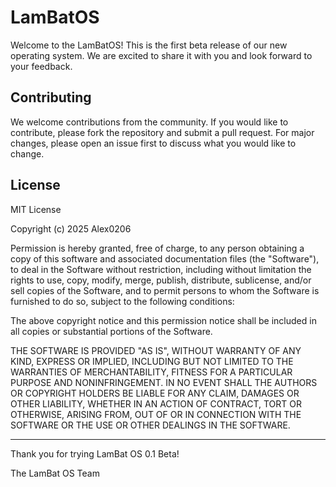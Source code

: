 # LamBatOS

Welcome to the LamBatOS! This is the first beta release of our new operating system. We are excited to share it with you and look forward to your feedback.

## Contributing

We welcome contributions from the community. If you would like to contribute, please fork the repository and submit a pull request. For major changes, please open an issue first to discuss what you would like to change.

## License

MIT License

Copyright (c) 2025 Alex0206

Permission is hereby granted, free of charge, to any person obtaining a copy
of this software and associated documentation files (the "Software"), to deal
in the Software without restriction, including without limitation the rights
to use, copy, modify, merge, publish, distribute, sublicense, and/or sell
copies of the Software, and to permit persons to whom the Software is
furnished to do so, subject to the following conditions:

The above copyright notice and this permission notice shall be included in all copies or substantial portions of the Software.

THE SOFTWARE IS PROVIDED "AS IS", WITHOUT WARRANTY OF ANY KIND, EXPRESS OR
IMPLIED, INCLUDING BUT NOT LIMITED TO THE WARRANTIES OF MERCHANTABILITY,
FITNESS FOR A PARTICULAR PURPOSE AND NONINFRINGEMENT. IN NO EVENT SHALL THE
AUTHORS OR COPYRIGHT HOLDERS BE LIABLE FOR ANY CLAIM, DAMAGES OR OTHER
LIABILITY, WHETHER IN AN ACTION OF CONTRACT, TORT OR OTHERWISE, ARISING FROM,
OUT OF OR IN CONNECTION WITH THE SOFTWARE OR THE USE OR OTHER DEALINGS IN THE
SOFTWARE.

-------------------------------------------------

Thank you for trying LamBat OS 0.1 Beta!

The LamBat OS Team
